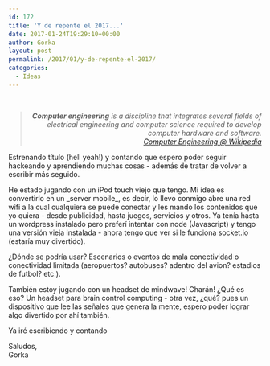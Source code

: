 ```yaml
---
id: 172
title: 'Y de repente el 2017...'
date: 2017-01-24T19:29:10+00:00
author: Gorka
layout: post
permalink: /2017/01/y-de-repente-el-2017/
categories:
  - Ideas
---
```

<img src="/wp-content/uploads/2017/01/Matrix_Reloaded_9-300x125.jpg" alt="" srcset="/wp-content/uploads/2017/01/Matrix_Reloaded_9-300x125.jpg 300w, /wp-content/uploads/2017/01/Matrix_Reloaded_9-768x320.jpg 768w, /wp-content/uploads/2017/01/Matrix_Reloaded_9.jpg 945w" sizes="100vw" />

> <p style="text-align: right; font-style: italic;">
>   <b>Computer engineering</b> is a discipline that integrates several fields of electrical engineering and computer science required to develop computer hardware and software.<br /> <a href="https://en.wikipedia.org/wiki/Computer_engineering">Computer Engineering @ Wikipedia</a>
> </p>

<p>
  Estrenando título (hell yeah!) y contando que espero poder seguir hackeando y aprendiendo muchas cosas - además de tratar de volver a escribir más seguido.
</p>

<p>
  He estado jugando con un iPod touch viejo que tengo. Mi idea es convertirlo en un _server mobile_, es decir, lo llevo conmigo abre una red wifi a la cual cualquiera se puede conectar y les mando los contenidos que yo quiera - desde publicidad, hasta juegos, servicios y otros. Ya tenía hasta un wordpress instalado pero preferí intentar con node (Javascript) y tengo una versión vieja instalada - ahora tengo que ver si le funciona socket.io (estaría muy divertido).
</p>

<p>
  ¿Dónde se podría usar? Escenarios o eventos de mala conectividad o conectividad limitada (aeropuertos? autobuses? adentro del avion? estadios de futbol? etc.).
</p>

<p>
  También estoy jugando con un headset de mindwave! Charán! ¿Qué es eso? Un headset para brain control computing - otra vez, ¿qué? pues un dispositivo que lee las señales que genera la mente, espero poder lograr algo divertido por ahí también.
</p>

<p>
  Ya iré escribiendo y contando
</p>

<p>
  Saludos,<br /> Gorka
</p>
